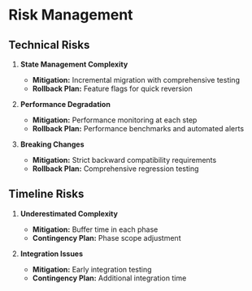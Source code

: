 # Risk Management

## Technical Risks

1. **State Management Complexity**
   - **Mitigation:** Incremental migration with comprehensive testing
   - **Rollback Plan:** Feature flags for quick reversion

2. **Performance Degradation**
   - **Mitigation:** Performance monitoring at each step
   - **Rollback Plan:** Performance benchmarks and automated alerts

3. **Breaking Changes**
   - **Mitigation:** Strict backward compatibility requirements
   - **Rollback Plan:** Comprehensive regression testing

## Timeline Risks

1. **Underestimated Complexity**
   - **Mitigation:** Buffer time in each phase
   - **Contingency Plan:** Phase scope adjustment

2. **Integration Issues**
   - **Mitigation:** Early integration testing
   - **Contingency Plan:** Additional integration time
